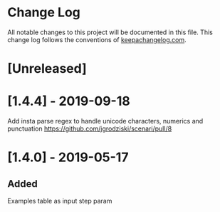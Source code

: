 # Change Log
All notable changes to this project will be documented in this file. This change log follows the conventions of [keepachangelog.com](http://keepachangelog.com/).

# [Unreleased] #

# [1.4.4] - 2019-09-18

Add insta parse regex to handle unicode characters, numerics and punctuation
https://github.com/jgrodziski/scenari/pull/8

# [1.4.0] - 2019-05-17 #

## Added ##

Examples table as input step param
